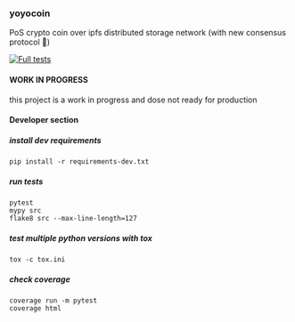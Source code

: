 ### yoyocoin
PoS crypto coin over ipfs distributed storage network (with new consensus protocol 🙌)

[![Full tests](https://github.com/yoyocoin/yoyocoin/actions/workflows/tests.yml/badge.svg?branch=main)](https://github.com/yoyocoin/yoyocoin/actions/workflows/tests.yml)
#### WORK IN PROGRESS
this project is a work in progress and dose not ready for production
#### Developer section
##### install dev requirements
```shell script
pip install -r requirements-dev.txt
```

##### run tests
```shell script
pytest
mypy src
flake8 src --max-line-length=127
```

##### test multiple python versions with tox
```shell script
tox -c tox.ini
```

##### check coverage
```shell script
coverage run -m pytest
coverage html
```
